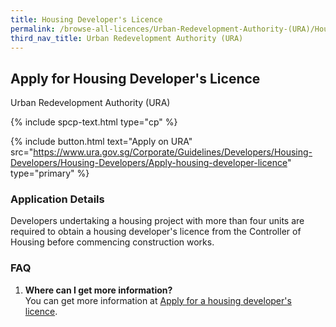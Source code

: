 ```yaml
---
title: Housing Developer's Licence
permalink: /browse-all-licences/Urban-Redevelopment-Authority-(URA)/Housing-Developer's-Licence
third_nav_title: Urban Redevelopment Authority (URA)
---
```


## Apply for Housing Developer's Licence

Urban Redevelopment Authority (URA)

{% include spcp-text.html type="cp" %}

{% include button.html text="Apply on URA" src="https://www.ura.gov.sg/Corporate/Guidelines/Developers/Housing-Developers/Housing-Developers/Apply-housing-developer-licence" type="primary" %}

### Application Details

<p>Developers undertaking a housing project with more than four units are required to obtain a housing developer's licence from the Controller of Housing before commencing construction works.</p>
 <h3>FAQ</h3>
 <ol>
 <li><strong>Where can I get more information?<br /></strong>You can get more information at <a href="https://www.ura.gov.sg/Corporate/Guidelines/Developers/Housing-Developers/Housing-Developers/Apply-housing-developer-licence" target="_blank" rel="noopener">Apply for a housing developer's licence</a>.</li>
 </ol>

